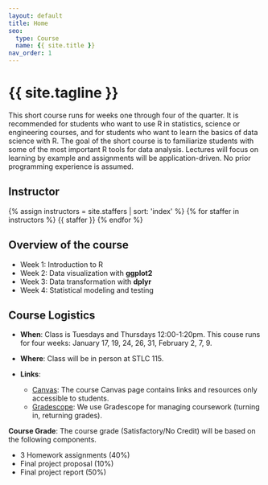 ```yaml
---
layout: default
title: Home
seo:
  type: Course
  name: {{ site.title }}
nav_order: 1
---
```


# {{ site.tagline }}

<!--{% if site.announcements %}
{{ site.announcements.last }}
[Announcements](announcements.md){: .btn .btn-outline .fs-3 }
{% endif %}-->

This short course runs for weeks one through four of the quarter. It is recommended for students who want to use R in statistics, science or engineering courses, and for students who want to learn the basics of data science with R. The goal of the short course is to familiarize students with some of the most important R tools for data analysis. Lectures will focus on learning by example and assignments will be application-driven. No prior programming experience is assumed. 

## Instructor

{% assign instructors = site.staffers | sort: 'index' %}
{% for staffer in instructors %}
{{ staffer }}
{% endfor %}

## Overview of the course

- Week 1: Introduction to R 
- Week 2: Data visualization with **ggplot2**
- Week 3: Data transformation with **dplyr**
- Week 4: Statistical modeling and testing

## Course Logistics

- **When**: Class is Tuesdays and Thursdays 12:00-1:20pm. This couse runs for four weeks: January 17, 19, 24, 26, 31, February 2, 7, 9.

- **Where**: Class will be in person at STLC 115.

- **Links**:
    - [Canvas](): The course Canvas page
      contains links and resources only accessible to students.
    - [Gradescope](): We use Gradescope for managing coursework (turning in, returning grades).  

**Course Grade**: The course grade (Satisfactory/No Credit) will be based on the following components.

- 3 Homework assignments (40%)
- Final project proposal (10%)
- Final project report (50%)
